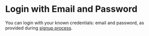 # Login with Email and Password

You can login with your known credentials: email and password, as provided during [signup process](signup-with-email.md).
